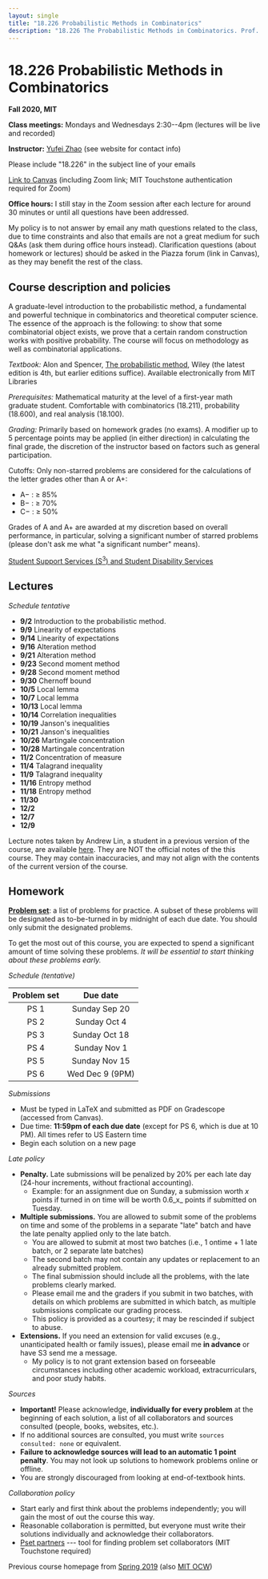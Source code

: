 ```yaml
---
layout: single
title: "18.226 Probabilistic Methods in Combinatorics"
description: "18.226 The Probabilistic Methods in Combinatorics. Prof. Yufei Zhao"
---
```


# 18.226 Probabilistic Methods in Combinatorics	

**Fall 2020, MIT**

**Class meetings:** Mondays and Wednesdays 2:30--4pm (lectures will be live and recorded)

**Instructor:** [Yufei Zhao](http://yufeizhao.com) (see website for contact info)

Please include "18.226" in the subject line of your emails

[Link to Canvas](https://canvas.mit.edu/courses/3711) (including Zoom link; MIT Touchstone authentication required for Zoom)

**Office hours:**
I still stay in the Zoom session after each lecture for around 30 minutes or until all questions have been addressed.

My policy is to not answer by email any math questions related to the class, due to time constraints and also that emails are not a great medium for such Q&As (ask them during office hours instead). Clarification questions (about homework or lectures) should be asked in the Piazza forum (link in Canvas), as they may benefit the rest of the class.

## Course description and policies

A graduate-level introduction to the probabilistic method, a fundamental and powerful technique in combinatorics and theoretical computer science. The essence of the approach is the following: to show that some combinatorial object exists, we prove that a certain random construction works with positive probability. The course will focus on methodology as well as combinatorial applications.

_Textbook:_ Alon and Spencer, [The probabilistic method](https://www.amazon.com/Probabilistic-Method-Discrete-Mathematics-Optimization/dp/1119061954/ref=dp_ob_title_bk), Wiley (the latest edition is 4th, but earlier editions suffice). Available electronically from MIT Libraries

_Prerequisites:_ Mathematical maturity at the level of a first-year math graduate student.
Comfortable with combinatorics (18.211), probability (18.600), and real analysis (18.100).

_Grading:_ Primarily based on homework grades (no exams). 
A modifier up to 5 percentage points may be applied (in either direction) in calculating the final grade, the discretion of the instructor based on factors such as general participation.

Cutoffs: Only non-starred problems are considered for the calculations of the letter grades other than A or A+: 
* A− : ≥ 85%
* B− : ≥ 70%
* C− : ≥ 50%

Grades of A and A+ are awarded at my discretion based on overall performance, in particular, solving a significant number of starred problems (please don't ask me what "a significant number" means).

[Student Support Services (S<sup>3</sup>) and Student Disability Services](s3)

## Lectures

_Schedule tentative_

- **9/2** Introduction to the probabilistic method.
- **9/9** Linearity of expectations
- **9/14** Linearity of expectations
- **9/16** Alteration method
- **9/21** Alteration method
- **9/23** Second moment method
- **9/28** Second moment method
- **9/30** Chernoff bound
- **10/5** Local lemma
- **10/7** Local lemma
- **10/13** Local lemma
- **10/14** Correlation inequalities
- **10/19** Janson's inequalities
- **10/21** Janson's inequalities
- **10/26** Martingale concentration
- **10/28** Martingale concentration
- **11/2** Concentration of measure
- **11/4** Talagrand inequality
- **11/9** Talagrand inequality
- **11/16** Entropy method
- **11/18** Entropy method
- **11/30** 
- **12/2** 
- **12/7** 
- **12/9** 

Lecture notes taken by Andrew Lin, a student in a previous version of the course, are available [here](pmnotes.pdf). 
They are NOT the official notes of the this course. 
They may contain inaccuracies, and may not align with the contents of the current version of the course.


## Homework

**[Problem set](ps.pdf)**: a list of problems for practice. A subset of these problems will be designated as to-be-turned in by midnight of each due date. You should only submit the designated problems. 

To get the most out of this course, you are expected to spend a significant amount of time solving these problems. 
_It will be essential to start thinking about these problems early._

_Schedule (tentative)_ 

| Problem set | Due date  |
|:---------------:|:-----------:|
| PS 1 | Sunday Sep 20 |
| PS 2 | Sunday Oct 4 |
| PS 3 | Sunday Oct 18 |
| PS 4 | Sunday Nov 1 |
| PS 5 | Sunday Nov 15 |
| PS 6 | Wed Dec 9 (9PM) |

_Submissions_ 
* Must be typed in LaTeX and submitted as PDF on Gradescope (accessed from Canvas).
* Due time: **11:59pm of each due date** (except for PS 6, which is due at 10 PM). All times refer to US Eastern time
* Begin each solution on a new page

_Late policy_ 
* **Penalty.** Late submissions will be penalized by 20% per each late day (24-hour increments, without fractional accounting).
  * Example: for an assignment due on Sunday, a submission worth _x_ points if turned in on time will be worth 0.6_x_ points if submitted on Tuesday.
* **Multiple submissions.** You are allowed to submit some of the problems on time and some of the problems in a separate "late" batch and have the late penalty applied only to the late batch.
   * You are allowed to submit at most two batches (i.e., 1 ontime + 1 late batch, or 2 separate late batches)
   * The second batch may not contain any updates or replacement to an already submitted problem.
   * The final submission should include all the problems, with the late problems clearly marked.
   * Please email me and the graders if you submit in two batches, with details on which problems are submitted in which batch, as multiple submissions complicate our grading process.
   * This policy is provided as a courtesy; it may be rescinded if subject to abuse.
* **Extensions.** If you need an extension for valid excuses (e.g., unanticipated health or family issues), please email me **in advance** or have S3 send me a message.
  * My policy is to not grant extension based on forseeable circumstances including other academic workload, extracurriculars, and poor study habits.

_Sources_ 

* **Important!** Please acknowledge, **individually for every problem** at the beginning of each solution, a list of all collaborators and sources consulted (people, books, websites, etc.).
* If no additional sources are consulted, you must write `sources consulted: none` or equivalent.
* **Failure to acknowledge sources will lead to an automatic 1 point penalty**. You may not look up solutions to homework problems online or offline. 
* You are strongly discouraged from looking at end-of-textbook hints.

_Collaboration policy_ 
* Start early and first think about the problems independently; you will gain the most of out the course this way.
* Reasonable collaboration is permitted, but everyone must write their solutions individually and acknowledge their collaborators.
* [Pset partners](https://psetpartners.mit.edu/) --- tool for finding problem set collaborators (MIT Touchstone required)


Previous course homepage from [Spring 2019](sp19/) 
(also [MIT OCW](https://ocw.mit.edu/courses/mathematics/18-218-probabilistic-method-in-combinatorics-spring-2019/))